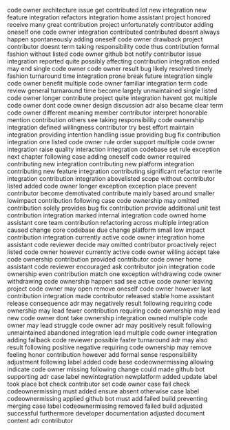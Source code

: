 code owner architecture issue get contributed lot new integration new feature integration refactors integration home assistant project honored receive many great contribution project unfortunately contributor adding oneself one code owner integration contributed contributed doesnt always happen spontaneously adding oneself code owner drawback project contributor doesnt term taking responsibility code thus contribution formal fashion without listed code owner github bot notify contributor issue integration reported quite possibly affecting contribution integration ended may end single code owner code owner result bug likely resolved timely fashion turnaround time integration prone break future integration single code owner benefit multiple code owner familiar integration term code review general turnaround time become largely unmaintained single listed code owner longer contribute project quite integration havent got multiple code owner dont code owner design discussion adr also became clear term code owner different meaning member contributor interpret honorable mention contribution others see taking responsibility code ownership integration defined willingness contributor try best effort maintain integration providing intention handling issue providing bug fix contribution integration one listed code owner rule order support multiple code owner integration raise quality interaction integration codebase set rule exception next chapter following case adding oneself code owner required contributing new integration contributing new platform integration contributing new feature integration contributing significant refactor rewrite integration contribution integration abovelisted scope without contributor listed added code owner longer exception exception place prevent contributor become demotivated contribute mainly based around smaller lowimpact contribution following case code ownership may omitted contribution solely provides bug fix contribution provide additional unit test contribution integration marked internal integration code owned home assistant core team contribution refactoring across multiple integration caused change core codebase due change platform small low impact contribution integration currently active code owner integration home assistant code reviewer decide may omitted contributor proactively reject listed code owner however currently active code owner willing accept take code ownership contribution provided contributor code owner home assistant code reviewer encouraged ask contributor join integration code ownership even contribution match one exception withdrawing code owner withdrawing code ownership happen sad see active code owner leaving project code owner may open remove oneself code owner however last contribution integration made contributor released stable home assistant release consequence adr may negatively result following requiring code ownership may lead fewer contribution requiring code ownership may lead new code owner dont take ownership integration owned multiple code owner may lead struggle code owner adr may positively result following unmaintained abandoned integration lead multiple code owner integration adding fallback code reviewer possible faster turnaround adr may also result following positive negative requiring code ownership may remove feeling honor contribution however add formal sense responsibility adjustment following label added code base codeownermissing allowing indicate code owner missing following change could made github bot supporting adr case label newintegration newplatform added update label took place bot check contributor set code owner case fail check codeownermissing must added ensure absent otherwise case label codeownermissing applied github bot must add failed build preventing merging case label codeownermissing removed failed build adjusted successful furthermore developer documentation adjusted document content adr contributor
